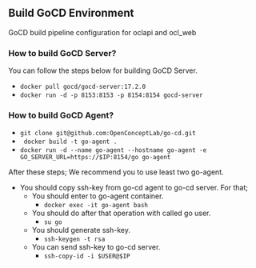 ## Build GoCD Environment
GoCD build pipeline configuration for oclapi and ocl_web

### How to build GoCD Server?
You can follow the steps below for building GoCD Server.

   * ``` docker pull gocd/gocd-server:17.2.0 ```
   * ``` docker run -d -p 8153:8153 -p 8154:8154 gocd-server ```

### How to build GoCD Agent?
   * ``` git clone git@github.com:OpenConceptLab/go-cd.git ```
   * ``` docker build -t go-agent .```
   * ``` docker run -d --name go-agent --hostname go-agent -e GO_SERVER_URL=https://$IP:8154/go go-agent ```

After these steps;
We recommend you to use least two go-agent.
   
   * You should copy ssh-key from go-cd agent to go-cd server. For that;
   	    * You should enter to go-agent container.
	        * ``` docker exec -it go-agent bash  ```
	    * You should do after that operation with called go user.
            * ``` su go  ```
        * You should generate ssh-key.
            * ``` ssh-keygen -t rsa  ```
        * You can send ssh-key to go-cd server.
            * ``` ssh-copy-id -i $USER@$IP  ```








